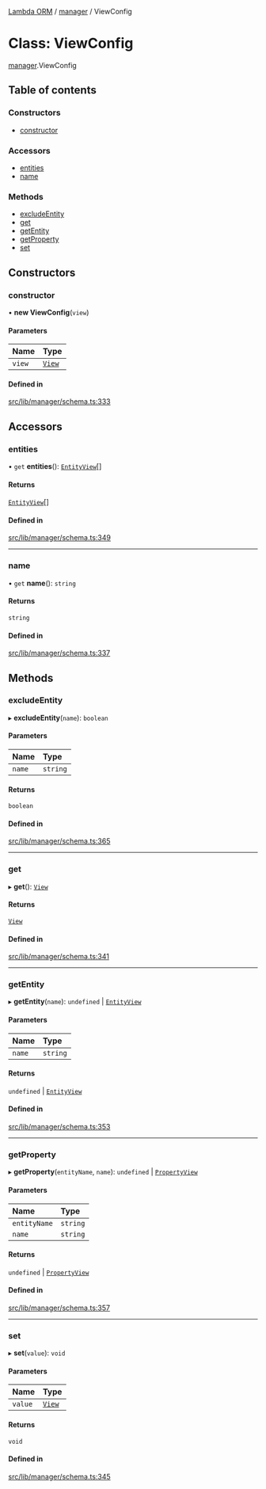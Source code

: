[Lambda ORM](../README.md) / [manager](../modules/manager.md) / ViewConfig

# Class: ViewConfig

[manager](../modules/manager.md).ViewConfig

## Table of contents

### Constructors

- [constructor](manager.ViewConfig.md#constructor)

### Accessors

- [entities](manager.ViewConfig.md#entities)
- [name](manager.ViewConfig.md#name)

### Methods

- [excludeEntity](manager.ViewConfig.md#excludeentity)
- [get](manager.ViewConfig.md#get)
- [getEntity](manager.ViewConfig.md#getentity)
- [getProperty](manager.ViewConfig.md#getproperty)
- [set](manager.ViewConfig.md#set)

## Constructors

### constructor

• **new ViewConfig**(`view`)

#### Parameters

| Name | Type |
| :------ | :------ |
| `view` | [`View`](../interfaces/model.View.md) |

#### Defined in

[src/lib/manager/schema.ts:333](https://github.com/FlavioLionelRita/lambdaorm/blob/baac5cd/src/lib/manager/schema.ts#L333)

## Accessors

### entities

• `get` **entities**(): [`EntityView`](../interfaces/model.EntityView.md)[]

#### Returns

[`EntityView`](../interfaces/model.EntityView.md)[]

#### Defined in

[src/lib/manager/schema.ts:349](https://github.com/FlavioLionelRita/lambdaorm/blob/baac5cd/src/lib/manager/schema.ts#L349)

___

### name

• `get` **name**(): `string`

#### Returns

`string`

#### Defined in

[src/lib/manager/schema.ts:337](https://github.com/FlavioLionelRita/lambdaorm/blob/baac5cd/src/lib/manager/schema.ts#L337)

## Methods

### excludeEntity

▸ **excludeEntity**(`name`): `boolean`

#### Parameters

| Name | Type |
| :------ | :------ |
| `name` | `string` |

#### Returns

`boolean`

#### Defined in

[src/lib/manager/schema.ts:365](https://github.com/FlavioLionelRita/lambdaorm/blob/baac5cd/src/lib/manager/schema.ts#L365)

___

### get

▸ **get**(): [`View`](../interfaces/model.View.md)

#### Returns

[`View`](../interfaces/model.View.md)

#### Defined in

[src/lib/manager/schema.ts:341](https://github.com/FlavioLionelRita/lambdaorm/blob/baac5cd/src/lib/manager/schema.ts#L341)

___

### getEntity

▸ **getEntity**(`name`): `undefined` \| [`EntityView`](../interfaces/model.EntityView.md)

#### Parameters

| Name | Type |
| :------ | :------ |
| `name` | `string` |

#### Returns

`undefined` \| [`EntityView`](../interfaces/model.EntityView.md)

#### Defined in

[src/lib/manager/schema.ts:353](https://github.com/FlavioLionelRita/lambdaorm/blob/baac5cd/src/lib/manager/schema.ts#L353)

___

### getProperty

▸ **getProperty**(`entityName`, `name`): `undefined` \| [`PropertyView`](../interfaces/model.PropertyView.md)

#### Parameters

| Name | Type |
| :------ | :------ |
| `entityName` | `string` |
| `name` | `string` |

#### Returns

`undefined` \| [`PropertyView`](../interfaces/model.PropertyView.md)

#### Defined in

[src/lib/manager/schema.ts:357](https://github.com/FlavioLionelRita/lambdaorm/blob/baac5cd/src/lib/manager/schema.ts#L357)

___

### set

▸ **set**(`value`): `void`

#### Parameters

| Name | Type |
| :------ | :------ |
| `value` | [`View`](../interfaces/model.View.md) |

#### Returns

`void`

#### Defined in

[src/lib/manager/schema.ts:345](https://github.com/FlavioLionelRita/lambdaorm/blob/baac5cd/src/lib/manager/schema.ts#L345)
